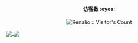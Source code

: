 <h4 align="center">访客数 :eyes:</h4>

<p align="center"><img src="https://profile-counter.glitch.me/Renalio/count.svg" alt="Renalio :: Visitor's Count" /></p>
<a href="https://github.com/anuraghazra/github-readme-stats">
  <img align="center" src="https://github-readme-stats.vercel.app/api/?username=renalio&count_private=true&show_icons=true&theme=dracula" />
</a>

<a href="https://github.com/Renalio/renalio.github.io">
  <img align="center" src="https://github-readme-stats.vercel.app/api/top-langs/?username=renalio&layout=compact&theme=dracula" />
</a>
